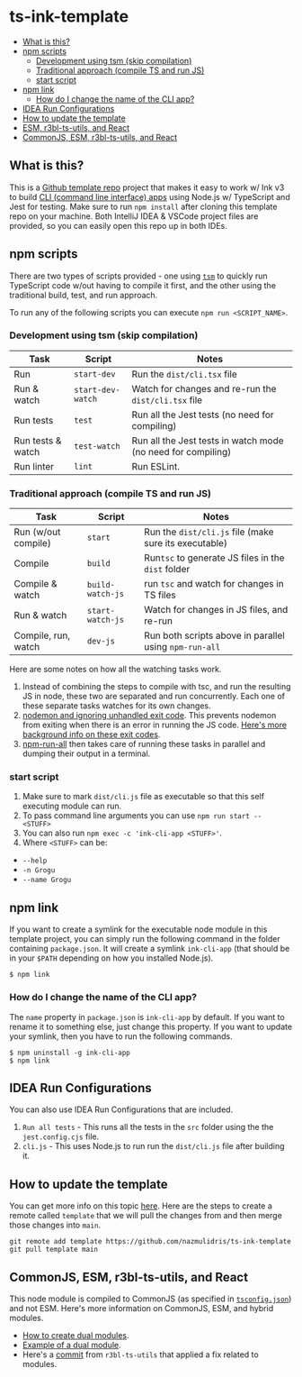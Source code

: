 # ts-ink-template

<!-- START doctoc generated TOC please keep comment here to allow auto update -->
<!-- DON'T EDIT THIS SECTION, INSTEAD RE-RUN doctoc TO UPDATE -->

- [What is this?](#what-is-this)
- [npm scripts](#npm-scripts)
  - [Development using tsm (skip compilation)](#development-using-tsm-skip-compilation)
  - [Traditional approach (compile TS and run JS)](#traditional-approach-compile-ts-and-run-js)
  - [start script](#start-script)
- [npm link](#npm-link)
  - [How do I change the name of the CLI app?](#how-do-i-change-the-name-of-the-cli-app)
- [IDEA Run Configurations](#idea-run-configurations)
- [How to update the template](#how-to-update-the-template)
- [ESM, r3bl-ts-utils, and React](#esm-r3bl-ts-utils-and-react)
- [CommonJS, ESM, r3bl-ts-utils, and React](#commonjs-esm-r3bl-ts-utils-and-react)

<!-- END doctoc generated TOC please keep comment here to allow auto update -->

## What is this?

This is a [Github template repo](https://docs.github.com/en/repositories/creating-and-managing-repositories/creating-a-repository-from-a-template) project that makes it easy to work w/ Ink v3 to build [CLI (command line interface) apps](https://developerlife.com/category/CLI/) using Node.js w/
TypeScript and Jest for testing. Make sure to run `npm install` after cloning this template repo on your machine. Both IntelliJ IDEA & VSCode project files are provided, so you can easily open this repo up in both IDEs.

## npm scripts

There are two types of scripts provided - one using [`tsm`](https://www.npmjs.com/package/tsm) to
quickly run TypeScript code w/out having to compile it first, and the other using the traditional
build, test, and run approach.

To run any of the following scripts you can execute `npm run <SCRIPT_NAME>`.

### Development using tsm (skip compilation)

<!-- prettier-ignore-start -->
| Task              | Script            | Notes                                                        |
|-------------------|-------------------|--------------------------------------------------------------|
| Run               | `start-dev`       | Run the `dist/cli.tsx` file                                  |
| Run & watch       | `start-dev-watch` | Watch for changes and re-run the `dist/cli.tsx` file         |
| Run tests         | `test`            | Run all the Jest tests (no need for compiling)               |
| Run tests & watch | `test-watch`      | Run all the Jest tests in watch mode (no need for compiling) |
| Run linter        | `lint`            | Run ESLint.                                                  |
<!-- prettier-ignore-end -->

### Traditional approach (compile TS and run JS)

<!-- prettier-ignore-start -->
| Task                | Script           | Notes                                                  |
|---------------------|------------------|--------------------------------------------------------|
| Run (w/out compile) | `start`          | Run the `dist/cli.js` file (make sure its executable)  |
| Compile             | `build`          | Run`tsc` to generate JS files in the `dist` folder     |
| Compile & watch     | `build-watch-js` | run `tsc` and watch for changes in TS files            |
| Run & watch         | `start-watch-js` | Watch for changes in JS files, and re-run              |
| Compile, run, watch | `dev-js`         | Run both scripts above in parallel using `npm-run-all` |
<!-- prettier-ignore-end -->

Here are some notes on how all the watching tasks work.

1. Instead of combining the steps to compile with tsc, and run the resulting JS in node, these two
   are separated and run concurrently. Each one of these separate tasks watches for its own changes.
2. [nodemon and ignoring unhandled exit code][w-1]. This prevents nodemon from exiting when there is
   an error in running the JS code. [Here's more background info on these exit codes][w-2].
3. [npm-run-all][w-3] then takes care of running these tasks in parallel and dumping their output in
   a terminal.

<!-- prettier-ignore-start -->
[w-1]: https://nicedoc.io/remy/nodemon/blob/master/faq.md#error-process-failed-unhandled-exit-code-2
[w-2]: https://remysharp.com/2018/01/08/a-clean-exit#changing-exit-codes
[w-3]: https://github.com/mysticatea/npm-run-all
<!-- prettier-ignore-end -->

### start script

1. Make sure to mark `dist/cli.js` file as executable so that this self executing module can run.
2. To pass command line arguments you can use `npm run start -- <STUFF>`
3. You can also run `npm exec -c 'ink-cli-app <STUFF>'`.
4. Where `<STUFF>` can be:

- `--help`
- `-n Grogu`
- `--name Grogu`

## npm link

If you want to create a symlink for the executable node module in this template project, you can
simply run the following command in the folder containing `package.json`. It will create a symlink
`ink-cli-app` (that should be in your `$PATH` depending on how you installed Node.js).

```shell
$ npm link
```

### How do I change the name of the CLI app?

The `name` property in `package.json` is `ink-cli-app` by default. If you want to rename it to
something else, just change this property. If you want to update your symlink, then you have to run
the following commands.

```shell
$ npm uninstall -g ink-cli-app
$ npm link
```

## IDEA Run Configurations

You can also use IDEA Run Configurations that are included.

1. `Run all tests` - This runs all the tests in the `src` folder using the the `jest.config.cjs`
   file.
2. `cli.js` - This uses Node.js to run run the `dist/cli.js` file after building it.

## How to update the template

You can get more info on this topic [here](https://stackoverflow.com/a/56577320/2085356). Here are
the steps to create a remote called `template` that we will pull the changes from and then merge
those changes into `main`.

```shell
git remote add template https://github.com/nazmulidris/ts-ink-template
git pull template main
```

## CommonJS, ESM, r3bl-ts-utils, and React

This node module is compiled to CommonJS (as specified in [`tsconfig.json`](tsconfig.json)) and not
ESM. Here's more information on CommonJS, ESM, and hybrid modules.

- [How to create dual modules][e-1].
- [Example of a dual module][e-2].
- Here's a [commit][e-3] from `r3bl-ts-utils` that applied a fix related to modules.

<!-- prettier-ignore-start -->
[e-1]: https://www.sensedeep.com/blog/posts/2021/how-to-create-single-source-npm-module.html
[e-2]: https://github.com/sensedeep/dynamodb-onetable
[e-3]: https://github.com/r3bl-org/r3bl-ts-utils/commit/a2e1465c8ab0319c5622c8a1a2b9acc634134099
<!-- prettier-ignore-end -->
